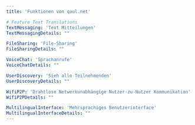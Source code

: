 ```yaml
---
title: 'Funktionen von qaul.net'

# Feature Text Translations
TextMessaging: 'Text Mitteilungen'
TextMessagingDetails: ""

FileSharing: 'File-Sharing'
FileSharingDetails: ""

VoiceChat: 'Sprachanrufe'
VoiceChatDetails: ""

UserDiscovery: 'Sieh alle Teilnehmenden'
UserDiscoveryDetails: ""

WifiP2P: 'Drahtlose Netwerkunabhängige Nutzer-zu-Nutzer Kommunikation'
WifiP2PDetails: ""

MultilingualInterface: 'Mehrsprachiges Benutzerinterface'
MultilingualInterfaceDetails: ""
---
```


